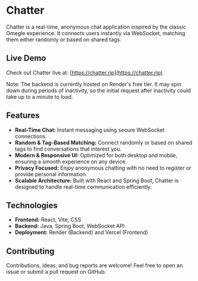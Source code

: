 # Chatter

Chatter is a real-time, anonymous chat application inspired by the classic Omegle experience. It connects users instantly via WebSocket, matching them either randomly or based on shared tags.

## Live Demo

Check out Chatter live at: [https://chatter.rip](https://chatter.rip)

Note: The backend is currently hosted on Render's free tier. It may spin down during periods of inactivity, so the initial request after inactivity could take up to a minute to load.

## Features

- **Real-Time Chat:** Instant messaging using secure WebSocket connections.
- **Random & Tag-Based Matching:** Connect randomly or based on shared tags to find conversations that interest you.
- **Modern & Responsive UI:** Optimized for both desktop and mobile, ensuring a smooth experience on any device.
- **Privacy Focused:** Enjoy anonymous chatting with no need to register or provide personal information.
- **Scalable Architecture:** Built with React and Spring Boot, Chatter is designed to handle real-time communication efficiently.

## Technologies

- **Frontend:** React, Vite, CSS
- **Backend:** Java, Spring Boot, WebSocket API
- **Deployment:** Render (Backend) and Vercel (Frontend)

## Contributing

Contributions, ideas, and bug reports are welcome! Feel free to open an issue or submit a pull request on GitHub.
